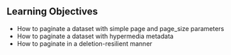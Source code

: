 ## Learning Objectives
+ How to paginate a dataset with simple page and page_size parameters
+ How to paginate a dataset with hypermedia metadata
+ How to paginate in a deletion-resilient manner
